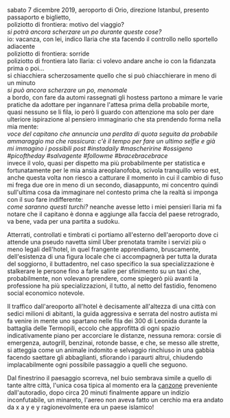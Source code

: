 sabato 7 dicembre 2019, aeroporto di Orio, direzione Istanbul, presento passaporto e biglietto,   
poliziotto di frontiera: motivo del viaggio?  
*si potrà ancora scherzare un po durante queste cose?*  
io: vacanza, con lei, indico Ilaria che sta facendo il controllo nello sportello adiacente  
poliziotto di frontiera: sorride  
poliziotto di frontiera lato Ilaria: ci volevo andare anche io con la fidanzata prima o poi...    
si chiacchiera scherzosamente quello che si può chiacchierare in meno di un minuto   
*si può ancora scherzare un po, menomale*  
a bordo, con fare da automi rassegnati gli hostess partono a mimare le varie pratiche da adottare per ingannare l'attesa prima della probabile morte, quasi nessuno se li fila, io però li guardo con attenzione ma solo per dare ulteriore ispirazione al pensiero immaginario che sta prendendo forma nella mia mente:  
*voce del capitano che annuncia una perdita di quota seguita da probabile ammaraggio ma che rassicura: c'è il tempo per fare un ultimo selfie e già mi immagino i possibili post #instadaily #mascheririne #ossigeno #picoftheday #salvagente #followme #bracebracebrace*  
invece il volo, quasi per dispetto ma più probabilmente per statistica e fortunatamente per le mia ansia areoplanofoba, scivola tranquillo verso est,  
anche questa volta non riesco a catturare il momento in cui il cambio di fuso mi frega due ore in meno di un secondo, diasappunto, mi concentro quindi sull'ultima cosa da immaginare nel contesto prima che la realtà si imponga con il suo fare indifferente:  
*come saranno questi turchi?* neanche avesse letto i miei pensieri Ilaria mi fa notare che il capitano è donna e aggiunge alla faccia del paese retrogrado, va bene, vada per una partita a sudoku.  

Atterrati, controllati e timbrati ci portiamo all'esterno dell'aeroporto dove ci attende una pseudo navetta simil Uber prenotata tramite i servizi più o meno legali dell'hotel, in quel frangente apprendiamo, bruscamente, dell'esistenza di una figura locale che ci accompagnerà per tutta la durata del soggiorno, il buttadentro, nel caso specifico la sua specializzazione è stalkerare le persone fino a farle salire per sfinimento su un taxi che, probabilmente, non volevano prendere, come spiegerò più avanti la professione ha più specializzazioni, il tutto, al netto del fastidio, fenomeno social economico notevole.

Il traffico dall'areoporto all'hotel è decisamente all'altezza di una città con sedici milioni di abitanti, la guida aggressiva e serrata del nostro autista mi fa venire in mente uno spartano nelle fila dei 300 di Leonida durante la battaglia delle Termopili, eccolo che approfitta di ogni spazio indicativamente piano per accorciare le distanze, nessuna remora: corsie di emergenza, autogrill, benzinai, rotonde basse, e che, se messo alle strette, si atteggia come un animale indomito e selvaggio rinchiuso in una gabbia facendo saettare gli abbaglianti, sfiorando i paraurti altrui, chiudendo implacabilmente ogni possibile passaggio a quelli che seguono.

Dal finestrino il paesaggio scorreva, nel buio sembrava simile a quello di tante altre città, l'unica cosa tipica al momento era la [canzone](https://youtu.be/IXkmtTDGJeI "At Kadehi Elinden - Deniz Seki") preveniente dall'autoradio, dopo circa 20 minuti finalmente appare un indizio inconfutabile, un minareto, l'aereo non aveva fatto un cerchio ma era andato da x a y e y ragionevolmente era un paese islamico!




